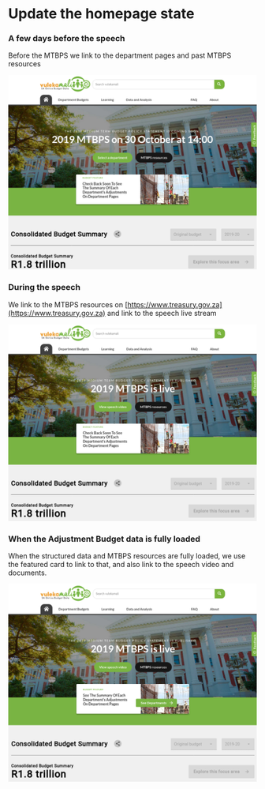 # Update the homepage state

### A few days before the speech

Before the MTBPS we link to the department pages and past MTBPS resources

![](../../.gitbook/assets/mtbps-1-coming-soon.png)

### During the speech

We link to the MTBPS resources on [https://www.treasury.gov.za](https://www.treasury.gov.za) and link to the speech live stream

![](../../.gitbook/assets/mtbps-2-live.png)

### When the Adjustment Budget data is fully loaded

When the structured data and MTBPS resources are fully loaded, we use the featured card to link to that, and also link to the speech video and documents.

![](../../.gitbook/assets/mtbps-3-live-on-department-pages.png)



